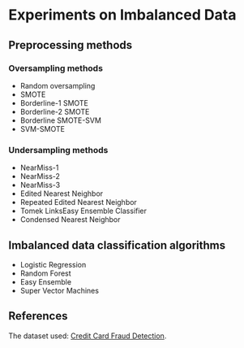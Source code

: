 # Experiments on Imbalanced Data

## Preprocessing methods

### Oversampling methods

- Random oversampling
- SMOTE
- Borderline-1 SMOTE
- Borderline-2 SMOTE
- Borderline SMOTE-SVM
- SVM-SMOTE

### Undersampling methods

- NearMiss-1
- NearMiss-2
- NearMiss-3
- Edited Nearest Neighbor
- Repeated Edited Nearest Neighbor
- Tomek LinksEasy Ensemble Classifier
- Condensed Nearest Neighbor

## Imbalanced data classification algorithms

- Logistic Regression
- Random Forest
- Easy Ensemble
- Super Vector Machines

## References

The dataset used: [Credit Card Fraud Detection](https://www.kaggle.com/mlg-ulb/creditcardfraud).
